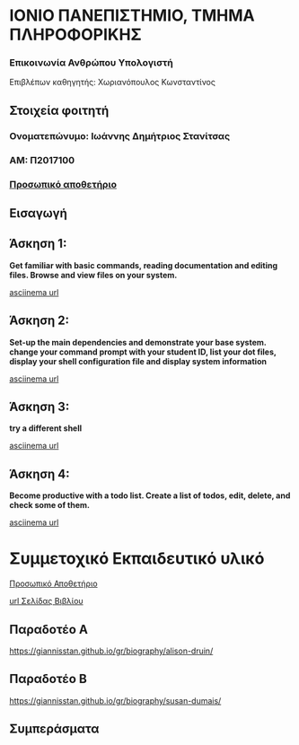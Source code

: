 # ΙΟΝΙΟ ΠΑΝΕΠΙΣΤΗΜΙΟ, ΤΜΗΜΑ ΠΛΗΡΟΦΟΡΙΚΗΣ 

### Επικοινωνία Ανθρώπου Υπολογιστή  
Επιβλέπων καθηγητής: Χωριανόπουλος Κωνσταντίνος 

## Στοιχεία φοιτητή 
### Ονοματεπώνυμο: Ιωάννης Δημήτριος Στανίτσας
### ΑΜ: Π2017100

### [Προσωπικό αποθετήριο](https://github.com/giannisstan/hci)

## Εισαγωγή


## Άσκηση 1: 

**Get familiar with basic commands, reading documentation and editing files. Browse and view files on your system.**

[asciinema url](https://asciinema.org/a/qk5SDopbCXiVKXJ9ltQvOhe5r)


## Άσκηση 2:

**Set-up the main dependencies and demonstrate your base system. change your command prompt with your student ID, list your dot files, display your shell configuration file and display system information**

[asciinema url](https://asciinema.org/a/WEpdXPjwTHNGYpzMBKykIkipH)


## Άσκηση 3:

**try a different shell**

[asciinema url](https://asciinema.org/a/5KrVJGpuB4A1dv8dL3ns41g2X)


## Άσκηση 4:

**Become productive with a todo list. Create a list of todos, edit, delete, and check some of them.**

[asciinema url](https://asciinema.org/a/4rq5N7ftROp2PUBKLAxjOWCQr)






# Συμμετοχικό Εκπαιδευτικό υλικό

[Προσωπικό Αποθετήριο](https://github.com/giannisstan)

[url Σελίδας Βιβλίου](https://github.com/giannisstan/gr)

## Παραδοτέο A

https://giannisstan.github.io/gr/biography/alison-druin/

## Παραδοτέο Β

https://giannisstan.github.io/gr/biography/susan-dumais/


## Συμπεράσματα 
